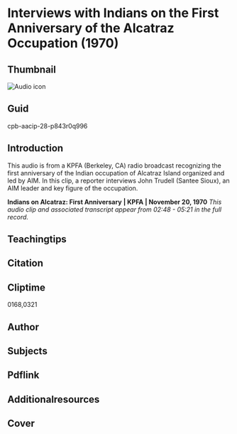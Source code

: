 # Interviews with Indians on the First Anniversary of the Alcatraz Occupation (1970)

## Thumbnail

![Audio icon](https://s3.amazonaws.com/americanarchive.org/primary_source_sets/audio-digitized.jpg "Audio icon")

## Guid
cpb-aacip-28-p843r0q996

## Introduction

This audio is from a KPFA (Berkeley, CA) radio broadcast recognizing the first anniversary of the Indian occupation of Alcatraz Island organized and led by AIM. In this clip, a reporter interviews John Trudell (Santee Sioux), an AIM leader and key figure of the occupation.

<b>Indians on Alcatraz: First Anniversary</b>
<b>| KPFA | November 20, 1970</b>
<i>This audio clip and associated transcript appear from 02:48 - 05:21 in the full record.</i>

## Teachingtips

## Citation

## Cliptime

0168,0321

## Author
## Subjects
## Pdflink
## Additionalresources
## Cover
